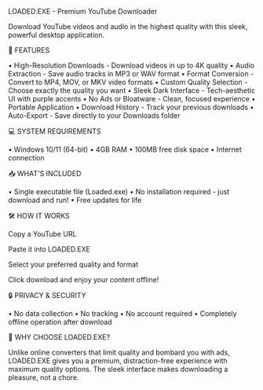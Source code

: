 LOADED.EXE - Premium YouTube Downloader

Download YouTube videos and audio in the highest quality with this sleek, powerful desktop application.

🚀 FEATURES

• High-Resolution Downloads - Download videos in up to 4K quality • Audio Extraction - Save audio tracks in MP3 or WAV format • Format Conversion - Convert to MP4, MOV, or MKV video formats • Custom Quality Selection - Choose exactly the quality you want • Sleek Dark Interface - Tech-aesthetic UI with purple accents • No Ads or Bloatware - Clean, focused experience • Portable Application • Download History - Track your previous downloads • Auto-Export - Save directly to your Downloads folder

💻 SYSTEM REQUIREMENTS

• Windows 10/11 (64-bit) • 4GB RAM • 100MB free disk space • Internet connection

📥 WHAT'S INCLUDED

• Single executable file (Loaded.exe) • No installation required - just download and run! • Free updates for life

🛠️ HOW IT WORKS

Copy a YouTube URL

Paste it into LOADED.EXE

Select your preferred quality and format

Click download and enjoy your content offline!

🔒 PRIVACY & SECURITY

• No data collection • No tracking • No account required • Completely offline operation after download

🤔 WHY CHOOSE LOADED.EXE?

Unlike online converters that limit quality and bombard you with ads, LOADED.EXE gives you a premium, distraction-free experience with maximum quality options. The sleek interface makes downloading a pleasure, not a chore.
